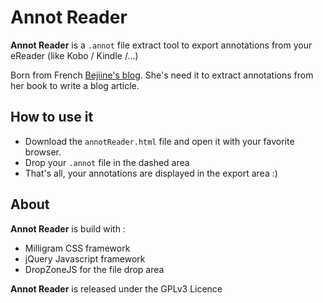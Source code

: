 # Annot Reader

**Annot Reader** is a ```.annot``` file extract tool to export annotations from your eReader (like Kobo / Kindle /...)

Born from French [Bejiine's blog](https://www.bejiines.fr/). She's need it to extract annotations from her book to write a blog article.

## How to use it

 - Download the ```annotReader.html``` file and open it with your favorite browser.
 - Drop your ```.annot``` file in the dashed area
 - That's all, your annotations are displayed in the export area :)

## About

**Annot Reader** is build with : 

- Milligram CSS framework
- jQuery Javascript framework
- DropZoneJS for the file drop area

**Annot Reader** is released under the GPLv3 Licence
